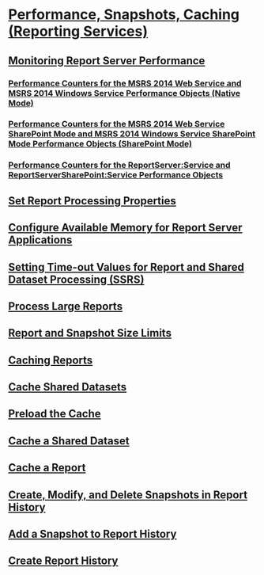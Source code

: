 # [Performance, Snapshots, Caching (Reporting Services)](../performance-snapshots-caching-reporting-services.md)
## [Monitoring Report Server Performance](../monitoring-report-server-performance.md)
### [Performance Counters for the MSRS 2014 Web Service and MSRS 2014 Windows Service Performance Objects (Native Mode)](../performance-counters-msrs-2011-web-service-performance-objects.md)
### [Performance Counters for the MSRS 2014 Web Service SharePoint Mode and MSRS 2014 Windows Service SharePoint Mode Performance Objects (SharePoint Mode)](../performance-counters-msrs-2011-sharepoint-mode-performance-objects.md)
### [Performance Counters for the ReportServer:Service and ReportServerSharePoint:Service Performance Objects](../performance-counters-reportserver-service-performance-objects.md)
## [Set Report Processing Properties](../set-report-processing-properties.md)
## [Configure Available Memory for Report Server Applications](../configure-available-memory-for-report-server-applications.md)
## [Setting Time-out Values for Report and Shared Dataset Processing (SSRS)](../setting-time-out-values-for-report-and-shared-dataset-processing-ssrs.md)
## [Process Large Reports](../process-large-reports.md)
## [Report and Snapshot Size Limits](../report-and-snapshot-size-limits.md)
## [Caching Reports](../caching-reports-ssrs.md)
## [Cache Shared Datasets](../cache-shared-datasets-ssrs.md)
## [Preload the Cache](../preload-the-cache-report-manager.md)
## [Cache a Shared Dataset](../cache-a-shared-dataset.md)
## [Cache a Report](../cache-a-report-report-manager.md)
## [Create, Modify, and Delete Snapshots in Report History](../create-modify-and-delete-snapshots-in-report-history.md)
## [Add a Snapshot to Report History](../add-a-snapshot-to-report-history-report-manager.md)
## [Create Report History](../create-report-history-reporting-services-in-sharepoint-integrated-mode.md)
